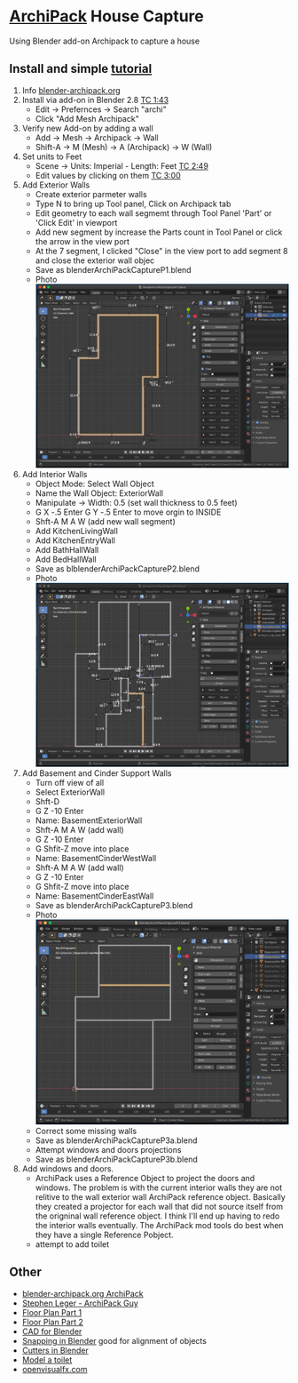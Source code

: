 # [ArchiPack](https://blender-archipack.org) House Capture
Using Blender add-on Archipack to capture a house

## Install and simple [tutorial](https://www.youtube.com/watch?v=l-aom9PyosM)
1. Info [blender-archipack.org](https://blender-archipack.org)
2. Install via add-on in Blender 2.8 [TC 1:43](https://youtu.be/l-aom9PyosM?t=103)
    - Edit -> Prefernces -> Search "archi"
    - Click "Add Mesh Archipack"
3. Verify new Add-on by adding a wall
    - Add -> Mesh -> Archipack -> Wall
    - Shift-A -> M (Mesh) -> A (Archipack) -> W (Wall)
4. Set units to Feet
    - Scene -> Units: Imperial - Length: Feet [TC 2:49](https://youtu.be/l-aom9PyosM?t=169)
    - Edit values by clicking on them [TC 3:00](https://youtu.be/l-aom9PyosM?t=180)
5. Add Exterior Walls
    - Create exterior parmeter walls
    - Type N to bring up Tool panel, Click on Archipack tab
    - Edit geometry to each wall segmemt through Tool Panel 'Part' or 'Click Edit' in viewport
    - Add new segment by increase the Parts count in Tool Panel or click the arrow in the view port
    - At the 7 segment, I clicked "Close" in the view port to add segment 8 and close the exterior wall objec
    - Save as blenderArchiPackCaptureP1.blend
    - Photo ![BlenderArchiPackCaptureP1-ExteriorWalls](./BlenderArchiPackCaptureP1-ExteriorWalls.png)
6. Add Interior Walls
    - Object Mode: Select Wall Object
    - Name the Wall Object: ExteriorWall
    - Manipulate -> Width: 0.5 (set wall thickness to 0.5 feet)
    - G X -.5 Enter G Y -.5 Enter to move orgin to INSIDE
    - Shft-A M A W (add new wall segment)
    - Add KitchenLivingWall
    - Add KitchenEntryWall
    - Add BathHallWall
    - Add BedHallWall
    - Save as blblenderArchiPackCaptureP2.blend
    - Photo ![BlenderArchiPackCaptureP2-InteriorWalls](./BlenderArchiPackCaptureP2-InteriorWalls.png)
7. Add Basement and Cinder Support Walls
    - Turn off view of all
    - Select ExteriorWall
    - Shft-D
    - G Z -10 Enter
    - Name: BasementExteriorWall
    - Shft-A M A W (add wall) 
    - G Z -10 Enter
    - G Shfit-Z move into place
    - Name: BasementCinderWestWall
    - Shft-A M A W (add wall) 
    - G Z -10 Enter
    - G Shfit-Z move into place
    - Name: BasementCinderEastWall
    - Save as blenderArchiPackCaptureP3.blend
    - Photo ![BlenderArchiPackCaptureP3-BasementWalls](./BlenderArchiPackCaptureP3-BasementWalls.png)
    - Correct some missing walls
    - Save as blenderArchiPackCaptureP3a.blend
    - Attempt windows and doors projections
    - Save as blenderArchiPackCaptureP3b.blend
7. Add windows and doors.
    - ArchiPack uses a Reference Object to project the doors and windows.  The problem is with the current interior walls they are not relitive to the wall exterior wall ArchiPack reference object.  Basically they created a projector for each wall that did not source itself from the origninal wall reference object.  I think I'll end up having to redo the interior walls eventually.  The ArchiPack mod tools do best when they have a single Reference Pobject.
    - attempt to add toilet
    
    
## Other
- [blender-archipack.org ArchiPack](https://blender-archipack.org)
- [Stephen Leger - ArchiPack Guy](https://www.youtube.com/c/StephenLeger/videos)
- [Floor Plan Part 1](https://www.youtube.com/watch?v=eiDVmoecTw4)
- [Floor Plan Part 2](https://www.youtube.com/watch?v=YdpiSFWC4UQ)
- [CAD for Blender](https://www.youtube.com/watch?v=tUU5D13nBJs)
- [Snapping in Blender](https://www.youtube.com/watch?v=0p06F1LzTjQ) good for alignment of objects
- [Cutters in Blender](https://www.youtube.com/watch?v=ADiqhdBF-WY)
- [Model a toilet](https://www.youtube.com/watch?v=AQLNMRJiaIU)
- [openvisualfx.com](https://openvisualfx.com/)
